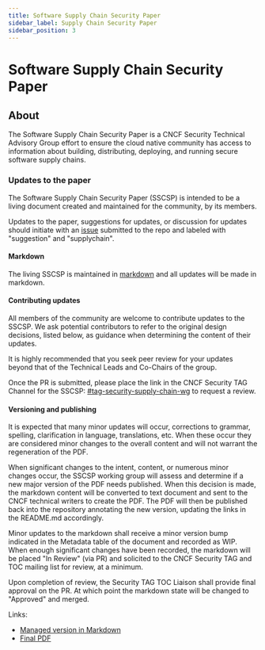 ```yaml
---
title: Software Supply Chain Security Paper
sidebar_label: Supply Chain Security Paper
sidebar_position: 3
---
```


# Software Supply Chain Security Paper

## About

The Software Supply Chain Security Paper is a CNCF Security Technical Advisory
Group effort to ensure the cloud native community has access to information
about building, distributing, deploying, and running secure software supply
chains.

### Updates to the paper

The Software Supply Chain Security Paper (SSCSP) is intended to be a living
document created and maintained for the community, by its members.

Updates to the paper, suggestions for updates, or discussion for updates should
initiate with an [issue](https://github.com/cncf/tag-security/issues) submitted
to the repo and labeled with
"suggestion" and "supplychain".

#### Markdown

The living SSCSP is maintained
in [markdown](https://github.com/cncf/tag-security/blob/main/supply-chain-security/supply-chain-security-paper/sscsp.md)
and all updates will be made in markdown.

#### Contributing updates

All members of the community are welcome to contribute updates to the SSCSP. We
ask potential contributors to refer to the original design decisions, listed
below, as guidance when determining the content of their updates.

It is highly recommended that you seek peer review for your updates beyond that
of the Technical Leads and Co-Chairs of the group.

Once the PR is submitted, please place the link in the CNCF Security TAG Channel
for the
SSCSP: [#tag-security-supply-chain-wg](https://cloud-native.slack.com/archives/C01KL0B4LKC)
to request a review.

#### Versioning and publishing

It is expected that many minor updates will occur, corrections to grammar,
spelling, clarification in language, translations, etc. When these occur they
are considered minor changes to the overall content and will not warrant the
regeneration of the PDF.

When significant changes to the intent, content, or numerous minor changes
occur, the SSCSP working group will assess and determine if a new major version
of the PDF needs published. When this decision is made, the markdown content
will be converted to text document and sent to the CNCF technical writers to
create the PDF. The PDF will then be published back into the repository
annotating the new version, updating the links in the README.md accordingly.

Minor updates to the markdown shall receive a minor version bump indicated in
the Metadata table of the document and recorded as WIP. When enough significant
changes have been recorded, the markdown will be placed "In Review" (via PR) and
solicited to the CNCF Security TAG and TOC mailing list for review, at a
minimum.

Upon completion of review, the Security TAG TOC Liaison shall provide final
approval on the PR. At which point the markdown state will be changed to
"Approved" and merged.

Links:

* [Managed version in  Markdown](https://github.com/cncf/tag-security/blob/main/supply-chain-security/supply-chain-security-paper/sscsp.md)
* [Final PDF](https://github.com/cncf/tag-security/blob/main/community/working-groups/supply-chain-security/supply-chain-security-paper/CNCF_SSCP_v1.pdf)
